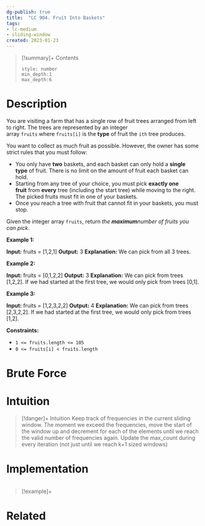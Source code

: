 ```yaml
---
dg-publish: true
title:  "LC 904. Fruit Into Baskets"
tags:
- lc-medium
- sliding-window
created: 2023-01-23
---
```


>[!summary]+ Contents
>```toc
>style: number
>min_depth:1
>max_depth:6
>```

# Description
You are visiting a farm that has a single row of fruit trees arranged from left to right. The trees are represented by an integer array `fruits` where `fruits[i]` is the **type** of fruit the `ith` tree produces.

You want to collect as much fruit as possible. However, the owner has some strict rules that you must follow:

-   You only have **two** baskets, and each basket can only hold a **single type** of fruit. There is no limit on the amount of fruit each basket can hold.
-   Starting from any tree of your choice, you must pick **exactly one fruit** from **every** tree (including the start tree) while moving to the right. The picked fruits must fit in one of your baskets.
-   Once you reach a tree with fruit that cannot fit in your baskets, you must stop.

Given the integer array `fruits`, return _the **maximum**number of fruits you can pick_.

**Example 1:**

**Input:** fruits = [1,2,1]
**Output:** 3
**Explanation:** We can pick from all 3 trees.

**Example 2:**

**Input:** fruits = [0,1,2,2]
**Output:** 3
**Explanation:** We can pick from trees [1,2,2].
If we had started at the first tree, we would only pick from trees [0,1].

**Example 3:**

**Input:** fruits = [1,2,3,2,2]
**Output:** 4
**Explanation:** We can pick from trees [2,3,2,2].
If we had started at the first tree, we would only pick from trees [1,2].

**Constraints:**

-   `1 <= fruits.length <= 105`
-   `0 <= fruits[i] < fruits.length`
# Brute Force
# Intuition

>[!danger]+ Intuition
>Keep track of frequencies in the current sliding window. The moment we exceed the frequencies, move the start of the window up and decrement for each of the elements until we reach the valid number of frequencies again.
>Update the max_count during every iteration (not just until we reach k+1 sized windows)

# Implementation
```python

```

>[!example]+ 


# Related
